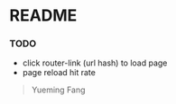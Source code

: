 README
======

### TODO

* click router-link (url hash) to load page
* page reload hit rate


> Yueming Fang
